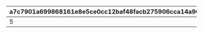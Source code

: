 |a7c7901a699868161e8e5ce0cc12baf48facb275906cca14a902dd51df6b6e26|e8f23156bc89d2d51d0d051033caff1596e250cea7783438845cdf244b002e0a|37517ecbef835b21d59bbf36a30f2fc3de4545573f95fdeb6aa973421f6012f0|e5bc2b23e619e21856f1350d947b351162c9551584590de6e5570f72696b468a|1508463302b6ac2837cf876900a8f87afcf47affce56c814b674412836054af0|8fab73d4f7c28cc81063d68c755a9da195f1a6c938ab5bce5398e29571a37788|2fdd8ed75b5b5976b9d44cfafab8ec3b6c0d3444d9f8dc2bbcd908e08363bf1a|64f7855f10294d81bfeb01f83790901d27b20232b8bc5d256a01f6b8dd1d9f9e|009985e33234cb7ea72c7df8607ee59c41d9c4d09e91f8b38a84be065d7ef6bd|1133c8612f0e66c0ce6d808f1cd25db44c065f24beef94bdc6a882962f783823|e76b16303b68abaa0033235e22f555adb94583bde3837e19b865cdf467817ee2|0d526cceb6974fc4e216809c5bb7e82ac3ef55f9494b67fed23ab088a4cc3789|4fb324f0967a0bf20b9e9b75b7f10af804334bbc1729ace9732948e4798d7c1a|
| --- | --- | --- | --- | --- | --- | --- | --- | --- | --- | --- | --- | --- |
|5|30000|4|10|20|9999999|2|0.25|30000|3|99|1|99|